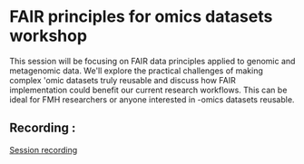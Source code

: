 # FAIR principles for omics datasets workshop
This session will be focusing on FAIR data principles applied to genomic and metagenomic data. We'll explore the practical challenges of making complex 'omic datasets truly reusable and discuss how FAIR implementation could benefit our current research workflows. This can be ideal for FMH researchers or anyone interested in -omics datasets reusable.

## Recording :

[Session recording](https://youtu.be/Z6XmEvPqbn8?si=wD-pJg8UP33KK4eF)

